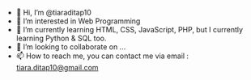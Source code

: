 - 👋 Hi, I’m @tiaraditap10
- 👀 I’m interested in Web Programming
- 🌱 I’m currently learning HTML, CSS, JavaScript, PHP, but I currently learning Python & SQL too.
- 💞️ I’m looking to collaborate on ...
- 📫 How to reach me, you can contact me via email : tiara.ditap10@gmail.com

<!---
tiaraditap10/tiaraditap10 is a ✨ special ✨ repository because its `README.md` (this file) appears on your GitHub profile.
You can click the Preview link to take a look at your changes.
--->
